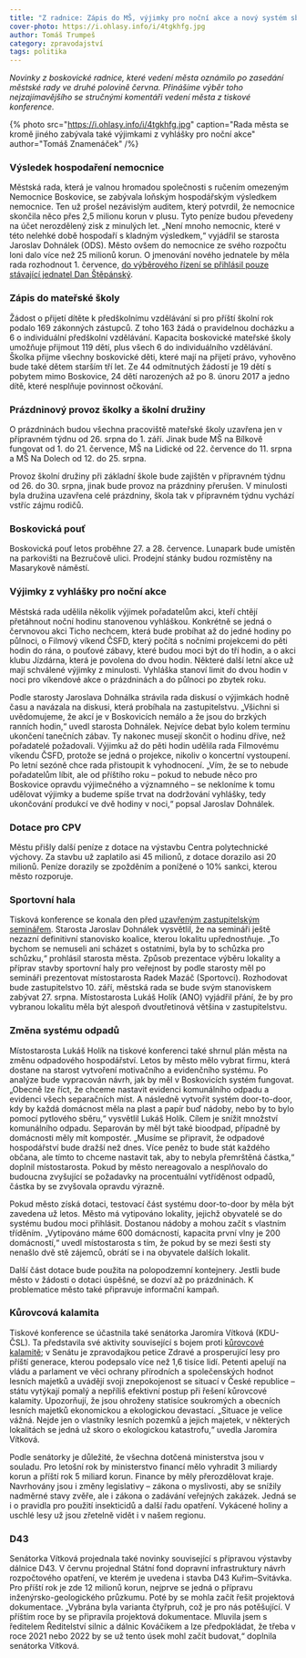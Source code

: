 ```yaml
---
title: "Z radnice: Zápis do MŠ, výjimky pro noční akce a nový systém sběru odpadů"
cover-photo: https://i.ohlasy.info/i/4tgkhfg.jpg
author: Tomáš Trumpeš
category: zpravodajství
tags: politika
---
```


*Novinky z boskovické radnice, které vedení města oznámilo po zasedání městské rady ve druhé polovině června. Přinášíme výběr toho nejzajímavějšího se stručnými komentáři vedení města z tiskové konference.*

{% photo src="https://i.ohlasy.info/i/4tgkhfg.jpg" caption="Rada města se kromě jiného zabývala také výjimkami z vyhlášky pro noční akce" author="Tomáš Znamenáček" /%}

### Výsledek hospodaření nemocnice

Městská rada, která je valnou hromadou společnosti s ručením omezeným Nemocnice Boskovice, se zabývala loňským hospodářským výsledkem nemocnice. Ten už prošel nezávislým auditem, který potvrdil, že nemocnice skončila něco přes 2,5 milionu korun v plusu. Tyto peníze budou převedeny na účet nerozdělený zisk z minulých let. „Není mnoho nemocnic, které v této nelehké době hospodaří s kladným výsledkem,“ vyjádřil se starosta Jaroslav Dohnálek (ODS). Město ovšem do nemocnice ze svého rozpočtu loni dalo více než 25 milionů korun. O jmenování nového jednatele by měla rada rozhodnout 1. července, [do výběrového řízení se přihlásil pouze stávající jednatel Dan Štěpánský](https://ohlasy.info/clanky/2019/06/konkurz-nemocnice.html).

### Zápis do mateřské školy

Žádost o přijetí dítěte k předškolnímu vzdělávání si pro příští školní rok podalo 169 zákonných zástupců. Z toho 163 žádá o pravidelnou docházku a 6 o individuální předškolní vzdělávání. Kapacita boskovické mateřské školy umožňuje přijmout 119 dětí, plus všech 6 do individuálního vzdělávání. Školka přijme všechny boskovické děti, které mají na přijetí právo, vyhověno bude také dětem starším tří let. Ze 44 odmítnutých žádostí je 19 dětí s pobytem mimo Boskovice, 24 dětí narozených až po 8. únoru 2017 a jedno dítě, které nesplňuje povinnost očkování.

### Prázdninový provoz školky a školní družiny

O prázdninách budou všechna pracoviště mateřské školy uzavřena jen v přípravném týdnu od 26. srpna do 1. září. Jinak bude MŠ na Bílkově fungovat od 1. do 21. července, MŠ na Lidické od 22. července do 11. srpna a MŠ Na Dolech od 12. do 25. srpna.

Provoz školní družiny při základní škole bude zajištěn v přípravném týdnu od 26. do 30. srpna, jinak bude provoz na prázdniny přerušen. V minulosti byla družina uzavřena celé prázdniny, škola tak v přípravném týdnu vychází vstříc zájmu rodičů.

### Boskovická pouť

Boskovická pouť letos proběhne 27. a 28. července. Lunapark bude umístěn na parkovišti na Bezručově ulici. Prodejní stánky budou rozmístěny na Masarykově náměstí.

### Výjimky z vyhlášky pro noční akce

Městská rada udělila několik výjimek pořadatelům akci, kteří chtějí přetáhnout noční hodinu stanovenou vyhláškou. Konkrétně se jedná o červnovou akci Ticho nechcem, která bude probíhat až do jedné hodiny po půlnoci, o Filmový víkend ČSFD, který počítá s nočními projekcemi do pěti hodin do rána, o pouťové zábavy, které budou moci být do tří hodin, a o akci klubu Jízdárna, která je povolena do dvou hodin. Některé další letní akce už mají schválené výjimky z minulosti. Vyhláška stanoví limit do dvou hodin v noci pro víkendové akce o prázdninách a do půlnoci po zbytek roku.

Podle starosty Jaroslava Dohnálka strávila rada diskusí o výjimkách hodně času a navázala na diskusi, která probíhala na zastupitelstvu. „Všichni si uvědomujeme, že akcí  je v Boskovicích nemálo a že jsou do brzkých ranních hodin,“ uvedl starosta Dohnálek. Nejvíce debat bylo kolem termínu ukončení tanečních zábav. Ty nakonec musejí skončit o hodinu dříve, než pořadatelé požadovali. Výjimku až do pěti hodin udělila rada Filmovému víkendu ČSFD, protože se jedná o projekce, nikoliv o koncertní vystoupení. Po letní sezóně chce rada přistoupit k vyhodnocení. „Vím, že se to nebude pořadatelům líbit, ale od příštího roku – pokud to nebude něco pro Boskovice opravdu výjimečného a významného – se nekloníme k tomu udělovat výjimky a budeme spíše trvat na dodržování vyhlášky, tedy ukončování produkcí ve dvě hodiny v noci,“ popsal Jaroslav Dohnálek.

### Dotace pro CPV

Městu přišly další peníze z dotace na výstavbu Centra polytechnické výchovy. Za stavbu už zaplatilo asi 45 milionů, z dotace dorazilo asi 20 milionů. Peníze dorazily se zpožděním a ponížené o 10% sankci, kterou město rozporuje.

### Sportovní hala

Tisková konference se konala den před [uzavřeným zastupitelským seminářem](https://ohlasy.info/clanky/2019/06/seminar-hala.html). Starosta Jaroslav Dohnálek vysvětlil, že na semináři ještě nezazní definitivní stanovisko koalice, kterou lokalitu upřednostňuje. „To bychom se nemuseli ani scházet s ostatními, byla by to schůzka pro schůzku,“ prohlásil starosta města. Způsob prezentace výběru lokality a příprav stavby sportovní haly pro veřejnost by podle starosty měl po semináři prezentovat místostarosta Radek Mazáč (Sportovci). Rozhodovat bude zastupitelstvo 10. září, městská rada se bude svým stanoviskem zabývat 27. srpna. Místostarosta Lukáš Holík (ANO) vyjádřil přání, že by pro vybranou lokalitu měla být alespoň dvoutřetinová většina v zastupitelstvu.

### Změna systému odpadů

Místostarosta Lukáš Holík na tiskové konferenci také shrnul plán města na změnu odpadového hospodářství. Letos by město mělo vybrat firmu, která dostane na starost vytvoření motivačního a evidenčního systému. Po analýze bude vypracován návrh, jak by měl v Boskovicích systém fungovat. „Obecně lze říct, že chceme nastavit evidenci komunálního odpadu a evidenci všech separačních míst. A následně vytvořit systém door-to-door, kdy by každá domácnost měla na plast a papír buď nádoby, nebo by to bylo pomocí pytlového sběru,“ vysvětlil Lukáš Holík. Cílem je snížit množství komunálního odpadu. Separován by měl být také bioodpad, případně by domácnosti měly mít kompostér. „Musíme se připravit, že odpadové hospodářství bude dražší než dnes. Více peněz to bude stát každého občana, ale tímto to chceme nastavit tak, aby to nebyla přemrštěná částka,“ doplnil místostarosta. Pokud by město nereagovalo a nesplňovalo do budoucna zvyšující se požadavky na procentuální vytříděnost odpadů, částka by se zvyšovala opravdu výrazně.

Pokud město získá dotaci, testovací část systému door-to-door by měla být zavedena už letos. Město má vytipováno lokality, jejichž obyvatelé se do systému budou moci přihlásit. Dostanou nádoby a mohou začít s vlastním tříděním. „Vytipováno máme 600 domácností, kapacita první vlny je 200 domácností,“ uvedl místostarosta s tím, že pokud by se mezi šesti sty nenašlo dvě stě zájemců, obrátí se i na obyvatele dalších lokalit.

Další část dotace bude použita na polopodzemní kontejnery. Jestli bude město v žádosti o dotaci úspěšné, se dozví až po prázdninách. K problematice město také připravuje informační kampaň.

### Kůrovcová kalamita

Tiskové konference se účastnila také senátorka Jaromíra Vítková (KDU-ČSL). Ta představila své aktivity související s bojem proti [kůrovcové kalamitě](https://ohlasy.info/clanky/2018/08/rozhovor-minx.html); v Senátu je zpravodajkou petice Zdravé a prosperující lesy pro příští generace, kterou podepsalo více než 1,6 tisíce lidí. Petenti apelují na vládu a parlament ve věci ochrany přírodních a společenských hodnot lesních majetků a uvádějí svoji znepokojenost se situací v České republice – státu vytýkají pomalý a nepříliš efektivní postup při řešení kůrovcové kalamity. Upozorňují, že jsou ohroženy statisíce soukromých a obecních lesních majetků ekonomickou a ekologickou devastací. „Situace je velice vážná. Nejde jen o vlastníky lesních pozemků a jejich majetek, v některých lokalitách se jedná už skoro o ekologickou katastrofu,“ uvedla Jaromíra Vítková.

Podle senátorky je důležité, že všechna dotčená ministerstva jsou v souladu. Pro letošní rok by ministerstvo financí mělo vyhradit 3 miliardy korun a příští rok 5 miliard korun. Finance by měly přerozdělovat kraje. Navrhovány jsou i změny legislativy – zákona o myslivosti, aby se snížily nadměrné stavy zvěře, ale i zákona o zadávání veřejných zakázek. Jedná se i o pravidla pro použití insekticidů a další řadu opatření. Vykácené holiny a uschlé lesy už jsou zřetelně vidět i v našem regionu.

### D43

Senátorka Vítková projednala také novinky související s přípravou výstavby dálnice D43. V červnu projednal Státní fond dopravní infrastruktury návrh rozpočtového opatření, ve kterém je uvedena i stavba D43 Kuřim–Svitávka. Pro příští rok je zde 12 milionů korun, nejprve se jedná o přípravu inženýrsko-geologického průzkumu. Poté by se mohla začít řešit projektová dokumentace. „Vybrána byla varianta čtyřpruh, což je pro nás potěšující. V příštím roce by se připravila projektová dokumentace. Mluvila jsem s ředitelem Ředitelství silnic a dálnic Kováčikem a lze předpokládat, že třeba v roce 2021 nebo 2022 by se už tento úsek mohl začít budovat,“ doplnila senátorka Vítková.
